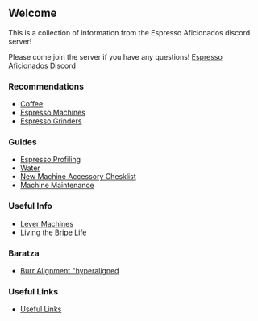 ## Welcome
This is a collection of information from the Espresso Aficionados discord server!

Please come join the server if you have any questions! [Espresso Aficionados Discord](https://discord.gg/FckG4CBKQt)


### Recommendations
- [Coffee](reccs/coffee.md)
- [Espresso Machines](reccs/machines.md)
- [Espresso Grinders](reccs/grinders.md)

### Guides
- [Espresso Profiling](guides/profiling.md)
- [Water](guides/water.md)
- [New Machine Accessory Chesklist](guides/accessories.md)
- [Machine Maintenance](guides/maintenance.md)

### Useful Info
- [Lever Machines](info/levers.md)
- [Living the Bripe Life](info/bripe.md)

### Baratza
- [Burr Alignment "hyperaligned](baratza/alignment.md)

### Useful Links
- [Useful Links](links.md)
